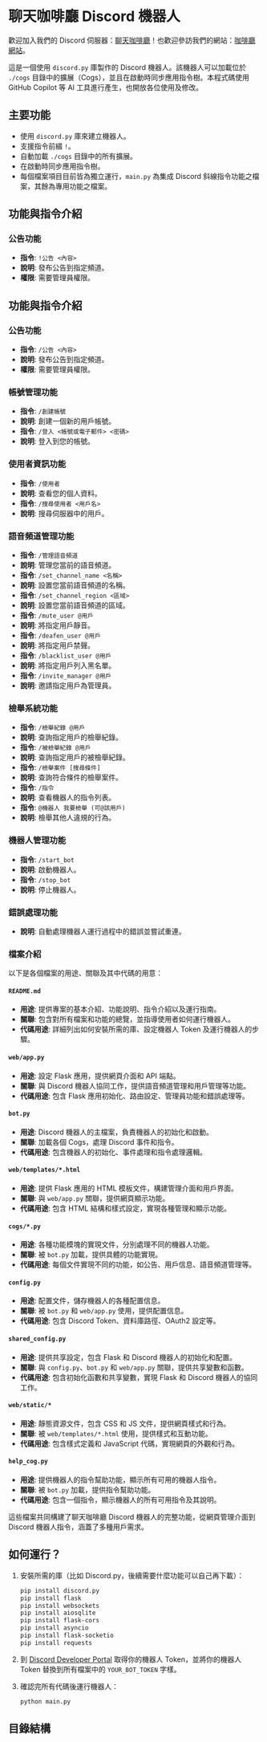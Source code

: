 # 聊天咖啡廳 Discord 機器人

歡迎加入我們的 Discord 伺服器：[聊天咖啡廳](https://discord.gg/VzdeVzHfxB)！也歡迎參訪我們的網站：[咖啡廳網站](https://www.coffeeshoptw.com/)。

這是一個使用 `discord.py` 庫製作的 Discord 機器人。該機器人可以加載位於 `./cogs` 目錄中的擴展（Cogs），並且在啟動時同步應用指令樹。本程式碼使用 GitHub Copilot 等 AI 工具進行產生，也開放各位使用及修改。

## 主要功能

- 使用 `discord.py` 庫來建立機器人。
- 支援指令前綴 `!`。
- 自動加載 `./cogs` 目錄中的所有擴展。
- 在啟動時同步應用指令樹。
- 每個檔案項目目前皆為獨立運行，`main.py` 為集成 Discord 斜線指令功能之檔案，其餘為專用功能之檔案。

## 功能與指令介紹

### 公告功能
- **指令**: `!公告 <內容>`
- **說明**: 發布公告到指定頻道。
- **權限**: 需要管理員權限。

## 功能與指令介紹

### 公告功能
- **指令**: `/公告 <內容>`
- **說明**: 發布公告到指定頻道。
- **權限**: 需要管理員權限。

### 帳號管理功能
- **指令**: `/創建帳號`
- **說明**: 創建一個新的用戶帳號。
- **指令**: `/登入 <帳號或電子郵件> <密碼>`
- **說明**: 登入到您的帳號。

### 使用者資訊功能
- **指令**: `/使用者`
- **說明**: 查看您的個人資料。
- **指令**: `/搜尋使用者 <用戶名>`
- **說明**: 搜尋伺服器中的用戶。

### 語音頻道管理功能
- **指令**: `/管理語音頻道`
- **說明**: 管理您當前的語音頻道。
- **指令**: `/set_channel_name <名稱>`
- **說明**: 設置您當前語音頻道的名稱。
- **指令**: `/set_channel_region <區域>`
- **說明**: 設置您當前語音頻道的區域。
- **指令**: `/mute_user @用戶`
- **說明**: 將指定用戶靜音。
- **指令**: `/deafen_user @用戶`
- **說明**: 將指定用戶禁聲。
- **指令**: `/blacklist_user @用戶`
- **說明**: 將指定用戶列入黑名單。
- **指令**: `/invite_manager @用戶`
- **說明**: 邀請指定用戶為管理員。

### 檢舉系統功能
- **指令**: `/檢舉紀錄 @用戶`
- **說明**: 查詢指定用戶的檢舉紀錄。
- **指令**: `/被檢舉紀錄 @用戶`
- **說明**: 查詢指定用戶的被檢舉紀錄。
- **指令**: `/檢舉案件 [搜尋條件]`
- **說明**: 查詢符合條件的檢舉案件。
- **指令**: `/指令`
- **說明**: 查看機器人的指令列表。
- **指令**: `@機器人 我要檢舉 (可@該用戶)`
- **說明**: 檢舉其他人違規的行為。

### 機器人管理功能
- **指令**: `/start_bot`
- **說明**: 啟動機器人。
- **指令**: `/stop_bot`
- **說明**: 停止機器人。

### 錯誤處理功能
- **說明**: 自動處理機器人運行過程中的錯誤並嘗試重連。

### 檔案介紹

以下是各個檔案的用途、關聯及其中代碼的用意：

#### `README.md`
- **用途**: 提供專案的基本介紹、功能說明、指令介紹以及運行指南。
- **關聯**: 包含對所有檔案和功能的總覽，並指導使用者如何運行機器人。
- **代碼用途**: 詳細列出如何安裝所需的庫、設定機器人 Token 及運行機器人的步驟。

#### `web/app.py`
- **用途**: 設定 Flask 應用，提供網頁介面和 API 端點。
- **關聯**: 與 Discord 機器人協同工作，提供語音頻道管理和用戶管理等功能。
- **代碼用途**: 包含 Flask 應用初始化、路由設定、管理員功能和錯誤處理等。

#### `bot.py`
- **用途**: Discord 機器人的主檔案，負責機器人的初始化和啟動。
- **關聯**: 加載各個 Cogs，處理 Discord 事件和指令。
- **代碼用途**: 包含機器人的初始化、事件處理和指令處理邏輯。

#### `web/templates/*.html`
- **用途**: 提供 Flask 應用的 HTML 模板文件，構建管理介面和用戶界面。
- **關聯**: 與 `web/app.py` 關聯，提供網頁顯示功能。
- **代碼用途**: 包含 HTML 結構和樣式設定，實現各種管理和顯示功能。

#### `cogs/*.py`
- **用途**: 各種功能模塊的實現文件，分別處理不同的機器人功能。
- **關聯**: 被 `bot.py` 加載，提供具體的功能實現。
- **代碼用途**: 每個文件實現不同的功能，如公告、用戶信息、語音頻道管理等。

#### `config.py`
- **用途**: 配置文件，儲存機器人的各種配置信息。
- **關聯**: 被 `bot.py` 和 `web/app.py` 使用，提供配置信息。
- **代碼用途**: 包含 Discord Token、資料庫路徑、OAuth2 設定等。

#### `shared_config.py`
- **用途**: 提供共享設定，包含 Flask 和 Discord 機器人的初始化和配置。
- **關聯**: 與 `config.py`、`bot.py` 和 `web/app.py` 關聯，提供共享變數和函數。
- **代碼用途**: 包含初始化函數和共享變數，實現 Flask 和 Discord 機器人的協同工作。

#### `web/static/*`
- **用途**: 靜態資源文件，包含 CSS 和 JS 文件，提供網頁樣式和行為。
- **關聯**: 被 `web/templates/*.html` 使用，提供樣式和互動功能。
- **代碼用途**: 包含樣式定義和 JavaScript 代碼，實現網頁的外觀和行為。

#### `help_cog.py`
- **用途**: 提供機器人的指令幫助功能，顯示所有可用的機器人指令。
- **關聯**: 被 `bot.py` 加載，提供指令幫助功能。
- **代碼用途**: 包含一個指令，顯示機器人的所有可用指令及其說明。

這些檔案共同構建了聊天咖啡廳 Discord 機器人的完整功能，從網頁管理介面到 Discord 機器人指令，涵蓋了多種用戶需求。

## 如何運行？

1. 安裝所需的庫（比如 Discord.py，後續需要什麼功能可以自己再下載）：
    ```bash
    pip install discord.py
    pip install flask
    pip install websockets
    pip install aiosqlite
    pip install flask-cors
    pip install asyncio
    pip install flask-socketio
    pip install requests
    ```

2. 到 [Discord Developer Portal](https://discord.com/developers/applications) 取得你的機器人 Token，並將你的機器人 Token 替換到所有檔案中的 `YOUR_BOT_TOKEN` 字樣。

3. 確認完所有代碼後運行機器人：
    ```bash
    python main.py
    ```

## 目錄結構
